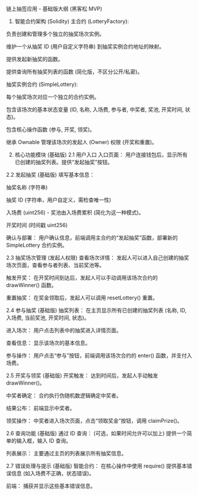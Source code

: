 链上抽签应用 - 基础版大纲 (黑客松 MVP)

1. 智能合约架构 (Solidity)
主合约 (LotteryFactory):

负责创建和管理多个独立的抽奖场次实例。

维护一个从抽奖 ID (用户自定义字符串) 到抽奖实例合约地址的映射。

提供发起新抽奖的函数。

提供查询所有抽奖列表的函数 (简化版，不区分公开/私密)。

抽奖实例合约 (SimpleLottery):

每个抽奖场次对应一个独立的合约实例。

包含该场次的基本状态变量 (ID, 名称, 入场费, 参与者, 中奖者, 奖池, 开奖时间, 状态)。

包含核心操作函数 (参与, 开奖, 领奖)。

继承 Ownable 管理该场次的发起人 (Owner) 权限 (开奖和重置)。

2. 核心功能模块 (基础版)
2.1 用户入口
入口页面： 用户连接钱包后，显示所有已创建的抽奖列表。提供“发起抽奖”按钮。

2.2 发起抽奖 (基础版)
填写基本信息：

抽奖名称 (字符串)

抽奖 ID (字符串，用户自定义，需检查唯一性)

入场费 (uint256) - 奖池由入场费累积 (简化为这一种模式)。

开奖时间 (时间戳 uint256)

确认与部署： 用户确认信息，前端调用主合约的“发起抽奖”函数，部署新的 SimpleLottery 合约实例。

2.3 抽奖场次管理 (发起人权限)
查看场次详情： 发起人可以进入自己创建的抽奖场次页面，查看参与者列表、当前奖池等。

触发开奖： 在开奖时间到达后，发起人可以手动调用该场次合约的 drawWinner() 函数。

重置抽奖： 在奖金领取后，发起人可以调用 resetLottery() 重置。

2.4 参与抽奖 (基础版)
抽奖列表： 在主页显示所有已创建的抽奖列表 (名称, ID, 入场费, 当前奖池, 开奖时间, 状态)。

进入场次： 用户点击列表中的抽奖进入详情页面。

查看信息： 显示该场次的基本信息。

参与操作： 用户点击“参与”按钮，前端调用该场次合约的 enter() 函数，并支付入场费。

2.5 开奖与领奖 (基础版)
开奖触发： 达到时间后，发起人手动触发 drawWinner()。

中奖者确定： 合约执行伪随机数逻辑确定中奖者。

结果公布： 前端显示中奖者。

领奖操作： 中奖者进入场次页面，点击“领取奖金”按钮，调用 claimPrize()。

2.6 查询功能 (基础版)
通过 ID 查询： (可选，如果时间允许可以加上) 提供一个简单的输入框，输入 ID 查询。

列表展示： 主要通过主页的列表展示所有抽奖信息。

2.7 错误处理与提示 (基础版)
智能合约： 在核心操作中使用 require() 提供基本错误信息 (如入场费不正确，状态错误)。

前端： 捕获并显示这些基本错误信息。